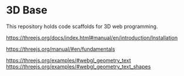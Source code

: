 # 3D Base

This repository holds code scaffolds for 3D web programming.


https://threejs.org/docs/index.html#manual/en/introduction/Installation

https://threejs.org/manual/#en/fundamentals

https://threejs.org/examples/#webgl_geometry_text
https://threejs.org/examples/#webgl_geometry_text_shapes
